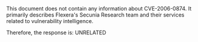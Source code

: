 This document does not contain any information about CVE-2006-0874. It primarily describes Flexera's Secunia Research team and their services related to vulnerability intelligence.

Therefore, the response is: UNRELATED
